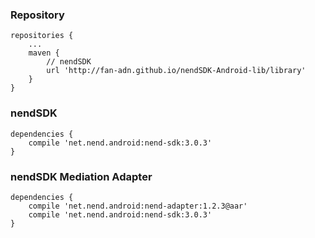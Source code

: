 ### Repository

```
repositories {
    ...
    maven {
        // nendSDK
        url 'http://fan-adn.github.io/nendSDK-Android-lib/library'
    }
}
```

### nendSDK

```
dependencies {
    compile 'net.nend.android:nend-sdk:3.0.3'
}
```

### nendSDK Mediation Adapter

```
dependencies {
    compile 'net.nend.android:nend-adapter:1.2.3@aar'
    compile 'net.nend.android:nend-sdk:3.0.3'
}
```
